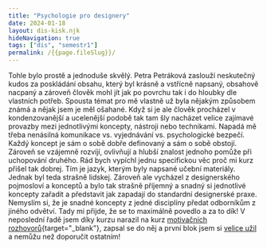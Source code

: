 ```yaml
---
title: "Psychologie pro designery"
date: 2024-01-18
layout: dis-kisk.njk
hideNavigation: true
tags: ["dis", "semestr1"]
permalink: /{{page.fileSlug}}/
---
```

Tohle bylo prostě a jednoduše skvělý. Petra Petráková zaslouží neskutečný kudos za poskládání obsahu, který byl krásně a vstřícně napsaný, obsahově nacpaný a zároveň člověk mohl jít jak po povrchu tak i do hloubky dle vlastních potřeb.
Spousta témat pro mě vlastně už byla nějakým způsobem známá a nějak jsem je měl ošahané. Když si je ale člověk procházel v kondenzovanější a ucelenější podobě tak tam šly nacházet velice zajímavé provazby mezi jednotlivými koncepty, nástroji nebo technikami. Napadá mě třeba nenásilná komunikace vs. vyjednávání vs. psychologické bezpečí. Každý koncept je sám o sobě dobře definovaný a sám o sobě obstojí. Zároveň se vzájemně rozvíjí, ovlivňují a hlubší znalost jednoho pomůže při uchopování druhého.
Rád bych vypíchl jednu specifickou věc proč mi kurz přišel tak dobrej. Tím je jazyk, kterým byly napsané učební materiály. Jednak byl teda strašně lidskej. Zároveň ale vycházel z designerského pojmosloví a konceptů a bylo tak strašně příjemný a snadný si jednotlivé koncepty zařadit a představit jak zapadají do standardní designerské praxe. Nemyslím si, že je snadné koncepty z jedné disciplíny předat odborníkům z jiného odvětví. Tady mi přijde, že se to maximálně povedlo a za to dík!
V neposlední řadě jsem díky kurzu narazil na kurz [motivačních rozhovorů](http://motivacnirozhovory.cz/){target="_blank"}, zapsal se do něj a první blok jsem si [velice užil](/motivacni-rozhovory) a nemůžu než doporučit ostatním!